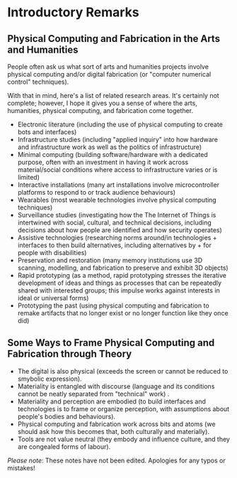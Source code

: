 # Introductory Remarks 

## Physical Computing and Fabrication in the Arts and Humanities 

People often ask us what sort of arts and humanities projects involve physical computing and/or digital fabrication (or "computer numerical control" techniques). 

With that in mind, here's a list of related research areas. It's certainly not complete; however, I hope it gives you a sense of where the arts, humanities, physical computing, and fabrication come together.  

* Electronic literature (including the use of physical computing to create bots and interfaces) 
* Infrastructure studies (including "applied inquiry" into how hardware and infrastructure work as well as the politics of infrastructure) 
* Minimal computing (building software/hardware with a dedicated purpose, often with an investment in having it work across material/social conditions where access to infrastructure varies or is limited)
* Interactive installations (many art installations involve microcontroller platforms to respond to or track audience behaviours) 
* Wearables (most wearable technologies involve physical computing techniques) 
* Surveillance studies (investigating how the The Internet of Things is intertwined with social, cultural, and technical decisions, including decisions about how people are identified and how security operates) 
* Assistive technologies (researching norms around/in technologies + interfaces to then build alternatives, including alternatives by + for people with disabilities) 
* Preservation and restoration (many memory institutions use 3D scanning, modelling, and fabrication to preserve and exhibit 3D objects) 
* Rapid prototyping (as a method, rapid prototyping stresses the iterative development of ideas and things as processes that can be repeatedly shared with interested groups; this impulse works against interests in ideal or universal forms) 
* Prototyping the past (using physical computing and fabrication to remake artifacts that no longer exist or no longer function like they once did) 

## Some Ways to Frame Physical Computing and Fabrication through Theory 

* The digital is also physical (exceeds the screen or cannot be reduced to smybolic expression).
* Materiality is entangled with discourse (language and its conditions cannot be neatly separated from "technical" work) .
* Materiality and perception are embodied (to build interfaces and technologies is to frame or organize perception, with assumptions about people's bodies and behaviours).
* Physical computing and fabrication work across bits and atoms (we should ask how this becomes that, both culturally and materially). 
* Tools are not value neutral (they embody and influence culture, and they are congealed forms of labour). 

*Please note*: These notes have not been edited. Apologies for any typos or mistakes! 
